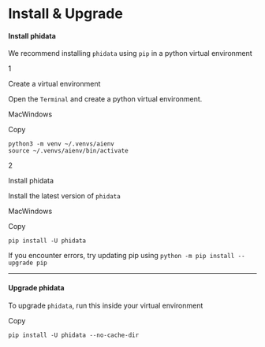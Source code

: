 # Install & Upgrade

#### Install phidata <a href="#install-phidata" id="install-phidata"></a>

We recommend installing `phidata` using `pip` in a python virtual environment

1

Create a virtual environment

Open the `Terminal` and create a python virtual environment.

MacWindows

Copy

```
python3 -m venv ~/.venvs/aienv
source ~/.venvs/aienv/bin/activate
```

2

Install phidata

Install the latest version of `phidata`

MacWindows

Copy

```
pip install -U phidata
```

If you encounter errors, try updating pip using `python -m pip install --upgrade pip`

***

#### [​](https://docs.phidata.com/how-to/install#upgrade-phidata)Upgrade phidata <a href="#upgrade-phidata" id="upgrade-phidata"></a>

To upgrade `phidata`, run this inside your virtual environment

Copy

```
pip install -U phidata --no-cache-dir
```
